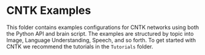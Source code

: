 # CNTK Examples

This folder contains examples configurations for CNTK networks using both the Python API and brain script.
The examples are structured by topic into Image, Language Understanding, Speech, and so forth.
To get started with CNTK we recommend the tutorials in the `Tutorials` folder.
